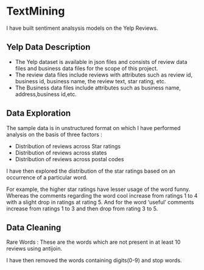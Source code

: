 # TextMining

I have built sentiment analsysis models on the Yelp Reviews.

## Yelp Data Description

* The Yelp dataset is available in json files and consists of review data files and business data files for the scope of this project.
* The review data files include reviews with attributes such as review id, business id, business name, the review text, star rating, etc. 
* The Business data files include attributes such as business name, address,business id,etc.

## Data Exploration 

The sample data is in unstructured format on which I have performed analysis on the basis of three factors :
* Distribution of reviews across Star ratings
* Distribution of reviews across states
* Distribution of reviews across postal codes

I have then explored the distribution of the star ratings based on an occurrence of a particular word. 

For example, the higher star ratings have lesser usage of the word funny.
Whereas the comments regarding the word cool increase from ratings 1 to 4 with a slight drop in ratings at rating 5. 
And for the word ‘useful’ comments increase from ratings 1 to 3 and then drop from rating 3 to 5.

## Data Cleaning

Rare Words : These are the words which are not present in at least 10 reviews using antijoin.

I have then removed the words containing digits(0-9) and stop words.

